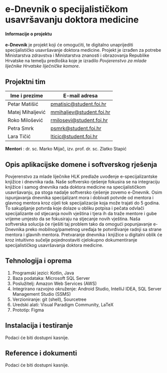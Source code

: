 # e-Dnevnik o specijalističkom usavršavanju doktora medicine

#### Informacije o projektu
**e-Dnevnik** je projekt koji će omogućiti, te digitalno unaprijediti specijalističko usavršavanje doktora medicine. Projekt je izrađen za potrebe Ministarstva zdravstva i Ministarstva znanosti i obrazovanja Republike Hrvatske na temelju predloška koje je izradilo _Povjerenstvo za mlade liječnike
Hrvatske liječničke komore_.

## Projektni tim
Ime i prezime    | E-mail adresa
------------     | -------------------
Petar Matišić    | pmatisic@student.foi.hr
Matej Mihaljević | mmihaljev@student.foi.hr
Roko Milošević   | rmilosevi@student.foi.hr
Petra Smrk       | psmrk@student.foi.hr
Lara Tičić       | lticic@student.foi.hr

**Mentori** : dr. sc. Marko Mijač, izv. prof. dr. sc. Zlatko Stapić

## Opis aplikacijske domene i softverskog rješenja
Povjerenstvo za mlade liječnike HLK predlaže uvođenje e-specijalizantske knjižice i dnevnika rada. Naše softversko rješenje fokusira se na integraciju knjižice i samog dnevnika rada doktora medicine na specijalističkom usavršavanju, pa stoga nadalje softversko rješenje zovemo e-Dnevnik. Osim ispunjavanja dnevnika specijalizant mora i dobivati potvrde od mentora i glavnog mentora kroz cijeli tok specijalizacije koja može trajati do 5 godina. To sakupljanje potvrda koje dolaze u obliku potpisa i pečata odvlači specijalizante od stjecanja novih vještina i tjera ih da traže mentore i gube vrijeme umjesto da se fokusiraju na stjecanje novih vještina. Naša softverska solucija će riješiti taj problem tako da omogući popunjavanje e-Dnevnika preko mobilnog/pametnog uređaja te potvrđivanje radnji sa strane mentora i glavnih mentora. Pretvaranje dnevnika i knjižice u digitalni oblik će kroz intuitivno sučelje pojednostaviti cjelokupno dokumentiranje specijalističkog usavršavanja doktora medicine.

## Tehnologija i oprema
1. Programski jezici: Kotlin, Java
2. Baza podataka: Microsoft SQL Server
3. Poslužitelj: Amazon Web Services (AWS)
4. Integrirano razvojno okruženje: Android Studio, IntelliJ IDEA, SQL Server Management Studio (SSMS)
5. Verzioniranje: git (shell), Sourcetree
6. Uredski alati: Visual Paradigm Community, LaTeX
7. Prototip: Figma

## Instalacija i testiranje
Podaci će biti dostupni kasnije.

## Reference i dokumenti
Podaci će biti dostupni kasnije.
